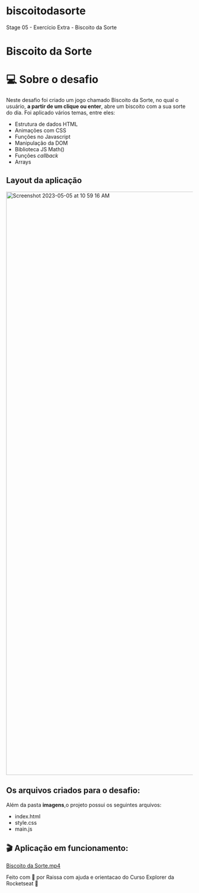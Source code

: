 # biscoitodasorte
Stage 05 - Exercício Extra - Biscoito da Sorte


# Biscoito da Sorte

# 💻 Sobre o desafio

Neste desafio foi criado um jogo chamado Biscoito da Sorte, no qual o usuário, **a partir de um clique ou enter**, abre um biscoito com a sua sorte do dia. Foi aplicado  vários temas, entre eles:

- Estrutura de dados HTML
- Animações com CSS
- Funções no Javascript
- Manipulação da DOM
- Biblioteca JS Math()
- Funções *callback*
- Arrays

## Layout da aplicação

<img width="1574" alt="Screenshot 2023-05-05 at 10 59 16 AM" src="https://user-images.githubusercontent.com/77169909/236494631-26240b99-e51e-46e2-b009-11a8a30ff359.png">


## Os arquivos criados para o desafio:

Além da pasta **imagens**,o projeto possui os seguintes arquivos:

- index.html
- style.css
- main.js

## 🎬 Aplicação em funcionamento:

[Biscoito da Sorte.mp4](https://s3-us-west-2.amazonaws.com/secure.notion-static.com/c9858101-d395-4bf3-a9e7-d1cbec1e093e/Biscoito_da_Sorte.mp4)


    
Feito com 💜 por Raissa com ajuda e orientacao do Curso Explorer da Rocketseat 👋 
